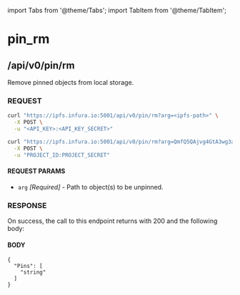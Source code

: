 import Tabs from '@theme/Tabs';
import TabItem from '@theme/TabItem';

# pin_rm

## /api/v0/pin/rm

Remove pinned objects from local storage.

### REQUEST

<Tabs>
  <TabItem value="Syntax" label="Syntax" default>

```bash
curl "https://ipfs.infura.io:5001/api/v0/pin/rm?arg=<ipfs-path>" \
  -X POST \
  -u "<API_KEY>:<API_KEY_SECRET>"
```

  </TabItem>
  <TabItem value="Example" label="Example" >

```bash
curl "https://ipfs.infura.io:5001/api/v0/pin/rm?arg=QmfQ5QAjvg4GtA3wg3adpnDJug8ktA1BxurVqBD8rtgVjM" \
  -X POST \
  -u "PROJECT_ID:PROJECT_SECRET"
```

  </TabItem>
</Tabs>

#### REQUEST PARAMS

- `arg` _\[Required]_ - Path to object(s) to be unpinned.

### RESPONSE

On success, the call to this endpoint returns with 200 and the following body:

#### BODY

```
{
  "Pins": [
    "string"
  ]
}
```
